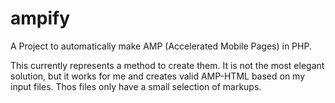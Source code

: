 # ampify
A Project to automatically make AMP (Accelerated Mobile Pages) in PHP. 

This currently represents a method to create them. It is not the most elegant solution, but it works for me and creates valid AMP-HTML based on my input files. Thos files only have a small selection of markups. 
